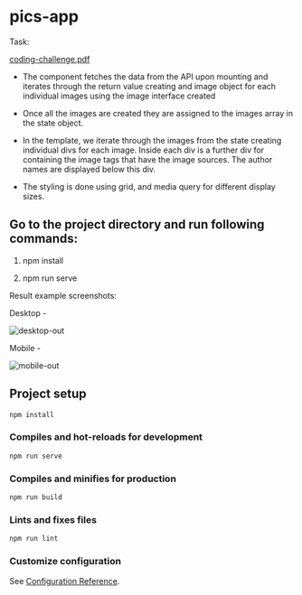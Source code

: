 # pics-app

Task:

[coding-challenge.pdf](https://github.com/techopus/Coding-challenge/files/8693218/coding-challenge.pdf)

- The component fetches the data from the API upon mounting and iterates through the return value creating and image object for each individual images     using the image interface created
- Once all the images are created they are assigned to the images array in the state object.

- In the template, we iterate through the images from the state creating individual divs for each image. Inside each div is a further div for containing the image tags that have the image sources. The author names are displayed below this div.

- The styling is done using grid, and media query for different display sizes. 

## Go to the project directory and run following commands:

1. npm install

2. npm run serve

Result example screenshots:

Desktop -

![desktop-out](https://user-images.githubusercontent.com/92953798/168436206-b0153cc5-07a9-4e24-855f-d070cde1e089.jpg)

Mobile - 

![mobile-out](https://user-images.githubusercontent.com/92953798/168436312-91096014-e838-45e1-b858-977dfb60eb4e.jpg)





## Project setup
```
npm install
```

### Compiles and hot-reloads for development
```
npm run serve
```

### Compiles and minifies for production
```
npm run build
```

### Lints and fixes files
```
npm run lint
```

### Customize configuration
See [Configuration Reference](https://cli.vuejs.org/config/).
